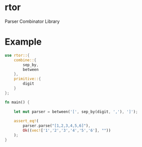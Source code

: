 # rtor
Parser Combinator Library

# Example

```rust
use rtor::{
    combine::{
        sep_by,
        between
    },
    primitive::{
        digit
    }
};

fn main() {
    
    let mut parser = between('[', sep_by(digit, ','), ']');
    
    assert_eq!(
        parser.parse("[1,2,3,4,5,6]"), 
        Ok((vec!['1','2','3','4','5','6'], ""))
    );
}
```
